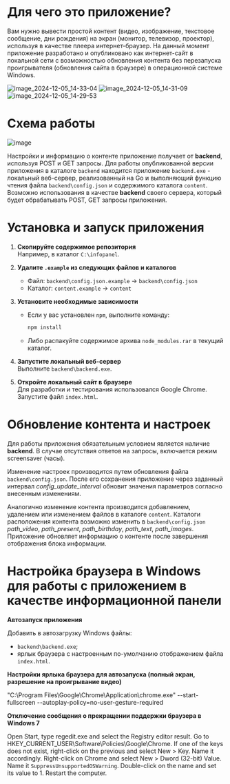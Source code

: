 # Для чего это приложение?
Вам нужно вывести простой контент (видео, изображение, текстовое сообщение, дни рождения) на экран (монитор, телевизор, проектор), используя в качестве плеера интернет-браузер.
На данный момент приложение разработано и опубликовано как интернет-сайт в локальной сети с возможностью обновления контента без перезапуска проигрывателя (обновления сайта в браузере) в операционной системе Windows.


![image_2024-12-05_14-33-04](https://github.com/user-attachments/assets/e441bb41-f3c8-4c42-b6af-74069663e0ea)
![image_2024-12-05_14-31-09](https://github.com/user-attachments/assets/cb2e8fc7-5234-4fe0-bf22-14badfaa015e)
![image_2024-12-05_14-29-53](https://github.com/user-attachments/assets/5819695c-a8ed-4b71-a592-fc19d619c99a)

# Схема работы

![image](https://github.com/user-attachments/assets/d73e8e8c-adfa-4356-a68f-053732a71d9f)

Настройки и информацию о контенте приложение получает от **backend**, используя POST и GET запросы. Для работы опубликованной версии приложения в каталоге `backend` находится приложение `backend.exe` - локальный веб-сервер, реализованный на Go и выполняющий функцию чтения файла `backend\config.json` и содержимого каталога `content`.
Возможно использования в качестве **backend** своего сервера, который будет обрабатывать POST, GET запросы приложения.

# Установка и запуск приложения

1. **Скопируйте содержимое репозитория**  
   Например, в каталог `C:\infopanel`.

2. **Удалите `.example` из следующих файлов и каталогов**  
   - Файл: `backend\config.json.example` → `backend\config.json`  
   - Каталог: `content.example` → `content`

3. **Установите необходимые зависимости**  
   - Если у вас установлен `npm`, выполните команду:  
     ```bash
     npm install
     ```
   - Либо распакуйте содержимое архива `node_modules.rar` в текущий каталог.

4. **Запустите локальный веб-сервер**  
   Выполните `backend\backend.exe`.

5. **Откройте локальный сайт в браузере**  
   Для разработки и тестирования использовался Google Chrome. Запустите файл `index.html`.

# Обновление контента и настроек

Для работы приложения обязательным условием является наличие **backend**. В случае отсутствия ответов на запросы, включается режим screensaver (часы).

Изменение настроек производится путем обновления файла `backend\config.json`. После его сохранения приложение через заданный интервал _config_update_interval_ обновит значения параметров согласно внесенным изменениям.

Аналогично изменение контента производится добавлением, удалением или изменением файлов в каталоге `content`. Каталоги расположения контента возможно изменить в `backend\config.json` _path_video_, _path_present_, _path_birthday_, _path_text_, _path_images_. Приложение обновляет информацию о контенте после завершения отображения блока информации.

# Настройка браузера в Windows для работы с приложением в качестве информационной панели

**Автозапуск приложения**

Добавить в автозагрузку Windows файлы:
   - `backend\backend.exe`;
   - ярлык браузера с настроенным по-умолчанию отображением файла `index.html`.

**Настройки ярлыка браузера для автозапуска (полный экран, разрешение на проигрывание видео)**

"C:\Program Files\Google\Chrome\Application\chrome.exe" --start-fullscreen --autoplay-policy=no-user-gesture-required

**Отключение сообщения о прекращении поддержки браузера в Windows 7**

Open Start, type regedit.exe and select the Registry editor result.
Go to HKEY_CURRENT_USER\Software\Policies\Google\Chrome.
If one of the keys does not exist, right-click on the previous and select New > Key. Name it accordingly.
Right-click on Chrome and select New > Dword (32-bit) Value.
Name it `SuppressUnsupportedOSWarning`.
Double-click on the name and set its value to 1.
Restart the computer.
